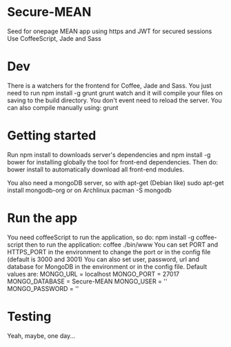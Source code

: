 # Secure-MEAN
Seed for onepage MEAN app using https and JWT for secured sessions
Use CoffeeScript, Jade and Sass

# Dev
There is a watchers for the frontend for Coffee, Jade and Sass. You just need to run 
    npm install -g grunt
    grunt watch
and it will compile your files on saving to the build directory. You don't event need to reload the server.
You can also compile manually using:
    grunt

# Getting started
Run
    npm install
to downloads server's dependencies and
    npm install -g bower
for installing globally the tool for front-end dependencies.
Then do:
    bower install
to automatically download all front-end modules.

You also need a mongoDB server, so with apt-get (Debian like)
    sudo apt-get install mongodb-org
or on Archlinux
    pacman -S mongodb
    
# Run the app
You need coffeeScript to run the application, so do:
    npm install -g coffee-script
then to run the application:
    coffee ./bin/www
You can set PORT and HTTPS_PORT in the environment to change the port or in the config file (default is 3000 and 3001)
You can also set user, password, url and database for MongoDB in the environment or in the config file. Default values are: 
    MONGO_URL = localhost
    MONGO_PORT = 27017
    MONGO_DATABASE = Secure-MEAN
    MONGO_USER = ''
    MONGO_PASSWORD = ''
    
# Testing
Yeah, maybe, one day...